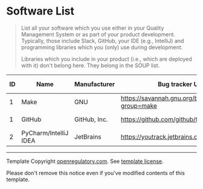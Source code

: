 # Software List

> List all your software which you use either in your Quality Management System or as part of your product
> development. Typically, those include Slack, GitHub, your IDE (e.g., IntelliJ) and programming libraries
> which you (only) use during development.
>
> Libraries which you include in your product (i.e., which are deployed with it) don't belong here. They belong
> in the SOUP list.

| ID | Name          | Manufacturer     | Bug tracker URL                            | Needs validation? | Next validation | Last validation | Decommissioning |
|----|---------------|------------------|--------------------------------------------|-------------------|-----------------|-----------------|-----------------|
 | 1  | Make | GNU | https://savannah.gnu.org/bugs/?group=make | - | - | 2024-09-14 | - |
 | 1  | GitHub | GitHub, Inc. | https://github.com/github/feedback/issues | - | - | 2024-09-13 | 2024-09-14 |
 | 2  | PyCharm/IntelliJ IDEA | JetBrains | https://youtrack.jetbrains.com/issues/IDEA | - | - | 2024-09-13 | 2024-09-14 |


---

Template Copyright [openregulatory.com](https://openregulatory.com). See [template
license](https://openregulatory.com/template-license).

Please don't remove this notice even if you've modified contents of this template.